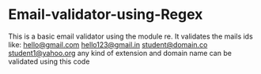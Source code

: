 # Email-validator-using-Regex

This is a basic email validator using the module re. 
It validates the mails ids like:
  hello@gmail.com
  hello123@gmail.in
  student@domain.co
  student1@yahoo.org
any kind of extension and domain name can be validated using this code
